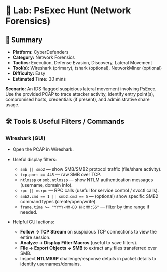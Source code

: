 # 🧩 Lab: PsExec Hunt (Network Forensics)

## 📘 Summary
- **Platform:** CyberDefenders  
- **Category:** Network Forensics  
- **Tactics:** Execution, Defense Evasion, Discovery, Lateral Movement  
- **Tool(s):** Wireshark (primary), tshark (optional), NetworkMiner (optional)  
- **Difficulty:** Easy  
- **Estimated Time:** 30 mins

**Scenario:** An IDS flagged suspicious lateral movement involving PsExec. Use the provided PCAP to trace attacker activity, identify entry point(s), compromised hosts, credentials (if present), and administrative share usage.

## 🛠️ Tools & Useful Filters / Commands

### Wireshark (GUI)
- Open the PCAP in Wireshark.
- Useful display filters:
  - `smb || smb2` — show SMB/SMB2 protocol traffic (file/share activity).
  - `tcp.port == 445` — raw SMB over TCP.
  - `ntlmssp` or `smb.ntlmssp` — show NTLM authentication messages (username, domain info).
  - `rpc || msrpc` — RPC calls (useful for service control / svcctl calls).
  - `smb2.cmd == 1 || smb2.cmd == 5` — (optional) show specific SMB2 command types (create/open/write).  
  - `frame.time >= "YYYY-MM-DD HH:MM:SS"` — filter by time range if needed.

- Helpful GUI actions:
  - **Follow → TCP Stream** on suspicious TCP connections to view the entire session.  
  - **Analyze → Display Filter Macros** (useful to save filters).  
  - **File → Export Objects → SMB** to extract any files transferred over SMB.  
  - Inspect **NTLMSSP** challenge/response details in packet details to identify usernames/domains.


